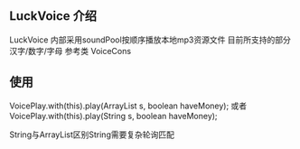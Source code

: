
## LuckVoice 介绍

LuckVoice 内部采用soundPool按顺序播放本地mp3资源文件
目前所支持的部分汉字/数字/字母 参考类 VoiceCons

## 使用

VoicePlay.with(this).play(ArrayList<String> s, boolean haveMoney);
或者
VoicePlay.with(this).play(String s, boolean haveMoney);

String与ArrayList区别String需要复杂轮询匹配


